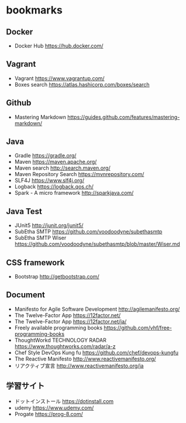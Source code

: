 # bookmarks

## Docker
- Docker Hub https://hub.docker.com/

## Vagrant
- Vagrant https://www.vagrantup.com/
- Boxes search https://atlas.hashicorp.com/boxes/search

## Github
- Mastering Markdown https://guides.github.com/features/mastering-markdown/

## Java
- Gradle https://gradle.org/
- Maven https://maven.apache.org/
- Maven search http://search.maven.org/
- Maven Repository Search https://mvnrepository.com/
- SLF4J https://www.slf4j.org/
- Logback https://logback.qos.ch/
- Spark - A micro framework http://sparkjava.com/

## Java Test
- JUnit5 http://junit.org/junit5/
- SubEtha SMTP https://github.com/voodoodyne/subethasmtp
- SubEtha SMTP Wiser https://github.com/voodoodyne/subethasmtp/blob/master/Wiser.md

## CSS framework
- Bootstrap http://getbootstrap.com/


## Document

- Manifesto for Agile Software Development http://agilemanifesto.org/
- The Twelve-Factor App https://12factor.net/
- The Twelve-Factor App https://12factor.net/ja/
- Freely available programming books https://github.com/vhf/free-programming-books
- ThoughtWorkd TECHNOLOGY RADAR https://www.thoughtworks.com/radar/a-z
- Chef Style DevOps Kung fu https://github.com/chef/devops-kungfu
- The Reactive Manifesto http://www.reactivemanifesto.org/
- リアクティブ宣言 http://www.reactivemanifesto.org/ja


## 学習サイト
- ドットインストール https://dotinstall.com
- udemy https://www.udemy.com/
- Progate https://prog-8.com/
 
